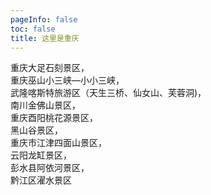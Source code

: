 ```yaml
---
pageInfo: false
toc: false
title: 这里是重庆
---
```


重庆大足石刻景区，  
重庆巫山小三峡—小小三峡，  
武隆喀斯特旅游区（天生三桥、仙女山、芙蓉洞)，  
南川金佛山景区，  
重庆酉阳桃花源景区，  
黑山谷景区，  
重庆市江津四面山景区，  
云阳龙缸景区，  
彭水县阿依河景区，  
黔江区濯水景区  
